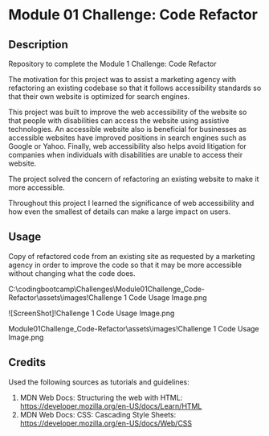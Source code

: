 # Module 01 Challenge: Code Refactor

## Description
Repository to complete the Module 1 Challenge: Code Refactor

The motivation for this project was to assist a marketing agency with refactoring an existing codebase so that it follows accessibility standards so that their own website is optimized for search engines.

This project was built to improve the web accessibility of the website so that people with disabilities can access the website using assistive technologies. An accessible website also is beneficial for businesses as accessible websites have improved positions in search engines such as Google or Yahoo. Finally, web accessibility also helps avoid litigation for companies when individuals with disabilities are unable to access their website. 

The project solved the concern of refactoring an existing website to make it more accessible.

Throughout this project I learned the significance of web accessibility and how even the smallest of details can make a large impact on users.


## Usage

Copy of refactored code from an existing site as requested by a marketing agency in order to improve the code so that it may be more accessible without changing what the code does. 


  C:\codingbootcamp\Challenges\Module01Challenge_Code-Refactor\assets\images\!Challenge 1 Code Usage Image.png
  
  ![ScreenShot]!Challenge 1 Code Usage Image.png

  Module01Challenge_Code-Refactor\assets\images\!Challenge 1 Code Usage Image.png



## Credits

Used the following sources as tutorials and guidelines:
1) MDN Web Docs: Structuring the web with HTML: https://developer.mozilla.org/en-US/docs/Learn/HTML
2) MDN Web Docs: CSS: Cascading Style Sheets: https://developer.mozilla.org/en-US/docs/Web/CSS

